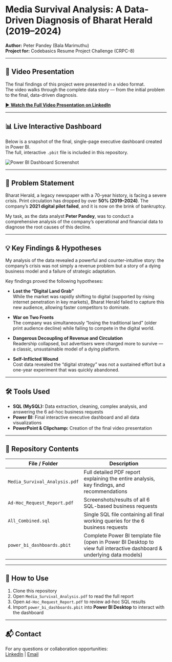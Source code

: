 # Media Survival Analysis: A Data-Driven Diagnosis of Bharat Herald (2019–2024)

**Author:** Peter Pandey (Bala Marimuthu)  
**Project for:** Codebasics Resume Project Challenge (CRPC-8)

---

## 🎥 Video Presentation  

The final findings of this project were presented in a video format.  
The video walks through the complete data story — from the initial problem to the final, data-driven diagnosis.  

[▶️ **Watch the Full Video Presentation on LinkedIn**](#) <!-- Replace # with your actual LinkedIn video link -->

---

## 📊 Live Interactive Dashboard  

Below is a snapshot of the final, single-page executive dashboard created in Power BI.  
The full, interactive `.pbit` file is included in this repository.  

![Power BI Dashboard Screenshot](path/to/screenshot.png) <!-- Replace with actual screenshot path -->

---

## 🎯 Problem Statement  

Bharat Herald, a legacy newspaper with a 70-year history, is facing a severe crisis. Print circulation has dropped by over **50% (2019–2024)**. The company’s **2021 digital pilot failed**, and it is now on the brink of bankruptcy.  

My task, as the data analyst **Peter Pandey**, was to conduct a comprehensive analysis of the company’s operational and financial data to diagnose the root causes of this decline.

---

## 💡 Key Findings & Hypotheses  

My analysis of the data revealed a powerful and counter-intuitive story: the company’s crisis was not simply a revenue problem but a story of a dying business model and a failure of strategic adaptation.

Key findings proved the following hypotheses:

- **Lost the “Digital Land Grab”**  
  While the market was rapidly shifting to digital (supported by rising internet penetration in key markets), Bharat Herald failed to capture this new audience, allowing faster competitors to dominate.

- **War on Two Fronts**  
  The company was simultaneously “losing the traditional land” (older print audience decline) while failing to compete in the digital world.

- **Dangerous Decoupling of Revenue and Circulation**  
  Readership collapsed, but advertisers were charged more to survive — a classic, unsustainable model of a dying platform.

- **Self-Inflicted Wound**  
  Cost data revealed the “digital strategy” was not a sustained effort but a one-year experiment that was quickly abandoned.

---

## 🛠️ Tools Used  

- **SQL (MySQL):** Data extraction, cleaning, complex analysis, and answering the 6 ad-hoc business requests  
- **Power BI:** Final interactive executive dashboard and all data visualizations  
- **PowerPoint & Clipchamp:** Creation of the final video presentation  

---

## 📂 Repository Contents  

| File / Folder | Description |
|---------------|-------------|
| `Media_Survival_Analysis.pdf` | Full detailed PDF report explaining the entire analysis, key findings, and recommendations |
| `Ad-Hoc_Request_Report.pdf` | Screenshots/results of all 6 SQL-based business requests |
| `All_Combined.sql` | Single SQL file containing all final working queries for the 6 business requests |
| `power_bi_dashboards.pbit` | Complete Power BI template file (open in Power BI Desktop to view full interactive dashboard & underlying data models) |

---

## 🚀 How to Use  

1. Clone this repository  
2. Open `Media_Survival_Analysis.pdf` to read the full report  
3. Open `Ad-Hoc_Request_Report.pdf` to review ad-hoc SQL results  
4. Import `power_bi_dashboards.pbit` into **Power BI Desktop** to interact with the dashboard  

---

## 📬 Contact  

For any questions or collaboration opportunities:  
[LinkedIn](#) | [Email](#) <!-- Replace # with your links -->
